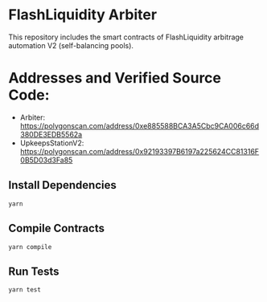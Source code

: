# FlashLiquidity Arbiter

This repository includes the smart contracts of FlashLiquidity arbitrage automation V2 (self-balancing pools).

# Addresses and Verified Source Code:

- Arbiter: https://polygonscan.com/address/0xe885588BCA3A5Cbc9CA006c66d380DE3EDB5562a
- UpkeepsStationV2: https://polygonscan.com/address/0x92193397B6197a225624CC81316F0B5D03d3Fa85

## Install Dependencies

`yarn`

## Compile Contracts

`yarn compile`

## Run Tests

`yarn test`